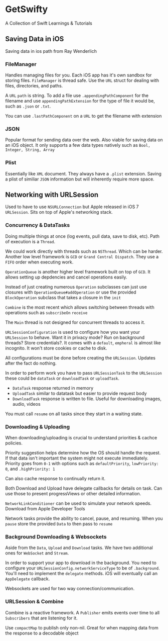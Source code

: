 # GetSwifty
A Collection of Swift Learnings &amp; Tutorials

## Saving Data in iOS
Saving data in ios path from Ray Wenderlich

### FileManager

Handles managing files for you. Each iOS app has it's own sandbox for storing files. `FileManager` is thread safe. Use the `URL` struct for dealing with files, directories, and paths.

A `URL` `path` is string. To add a file use `.appendingPathComponent` for the filename and use `appendingPathExtension` for the type of file it would be, such as `.json` or `.txt`.

You can use `.lastPathComponent` on a `URL` to get the filename with extension

### JSON

Popular format for sending data over the web. Also viable for saving data on an iOS object. It only supports a few data types natively such as `Bool, Integer, String, Array`

### Plist

Essentially like `XML` document. They always have a `.plist` extension. Saving a plist of similiar `JSON` information but will inherently require more space.

## Networking with URLSession

Used to have to use `NSURLConnection` but Apple released in iOS 7 `URLSession`. Sits on top of Apple's networking stack.

### Concurrency & DataTasks

Doing multiple things at once (log events, pull data, save to disk, etc). Path of execution is a `Thread`. 

We could work directly with threads such as `NSThread`. Which can be harder. Another low level framework is `GCD` or `Grand Central Dispatch`. They use a `FIFO` order when executing work.

`OperationQueue` is another higher level framework built on top of `GCD`. It allows setting up depdencies and cancel operations easily.

Instead of just creating numerous `Operation` subclasses can just use closures with `OperationQueue#addOperation` or use the provided `BlockOperation` subclass that takes a closure in the `init`

`Combine` is the most recent which allows switching between threads with operations such as `subscribeOn` `receive`

The `Main` thread is not designed for concurrent threads to access it.

`URLSessionConfiguration` is used to configure how you want your `URLSession` to behave. Want it in privacy mode? Run on background threads? Store credentials?. It comes with a `default`, `empheral` is almost like incognito. It won't store cookies or cache to disk.

All configurations must be done before creating the `URLSession`. Updates after the fact do nothing.

In order to perform work you have to pass `URLSessionTask` to the `URLSession` these could be `dataTask` or `downloadTask` or `uploadTask`. 

* `DataTask` response returned in memory
* `UploadTask` similar to datatask but easier to provide request body
* `DownloadTask` response is written to file. Useful for downloading images, audio, videos

You must call `resume` on all tasks since they start in a waiting state.

### Downloading & Uploading

When downloading/uploading is crucial to understand priorities & cachce policies.

Priority suggestion helps determine how the OS should handle the request. If that data isn't important the system might not execute immediately. Priority goes from `0-1` with options such as `defaultPriority`, `lowPriority: 0`, and `.highPriority: 1`

Can also cache response to continually return it. 

Both Download and Upload have delegate callbacks for details on task. Can use those to present progressViews or other detailed information.

`NetworkLinkConditioner` can be used to simulate your network speeds. Download from Apple Developer Tools

Network tasks provide the ability to cancel, pause, and resuming. When you `pause` store the provided `Data` to then pass to `resume`

### Background Downloading & Websockets

Aside from the `Data`, `Upload` and `Download` tasks. We have two additional ones for `WebSocket` and `Stream`.

In order to support your app to download in the background. You need to configure your `URLSessionConfig.networkServiceType` to be of `.background`. You'll need to implement the `delegate` methods. iOS will eventually call an `AppDelegate` callback.

Websockets are used for two way connection/communication.

### URLSession & Combine

Combine is a reactive framework. A `Publisher` emits events over time to all `Subscribers` that are listening for it.

Use `compactMap` to publish only non-nil. Great for when mapping data from the response to a decodable object